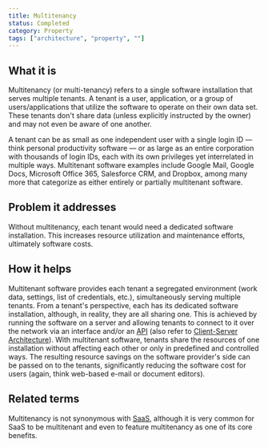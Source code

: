 ```yaml
---
title: Multitenancy
status: Completed
category: Property
tags: ["architecture", "property", ""]
---
```


## What it is

Multitenancy (or multi-tenancy) refers to a single software installation that serves multiple tenants.
A tenant is a user, application, or a group of users/applications that utilize the software to operate on their own data set.
These tenants don't share data (unless explicitly instructed by the owner) and may not even be aware of one another.

A tenant can be as small as one independent user with a single login ID — think personal productivity
software — or as large as an entire corporation with thousands of login IDs, each with its own privileges
yet interrelated in multiple ways. Multitenant software examples include Google Mail, Google Docs,
Microsoft Office 365, Salesforce CRM, and Dropbox, among many more that categorize as either entirely
or partially multitenant software.

## Problem it addresses

Without multitenancy, each tenant would need a dedicated software installation.
This increases resource utilization and maintenance efforts, ultimately software costs.

## How it helps

Multitenant software provides each tenant a segregated environment (work data, settings, list of credentials, etc.),
simultaneously serving multiple tenants. From a tenant's perspective, each has its dedicated software installation,
although, in reality, they are all sharing one. This is achieved by running the software on a server and allowing
tenants to connect to it over the network via an interface and/or an [API](/application-programming-interface/)
(also refer to [Client-Server Architecture](/client-server-architecture/)).
With multitenant software, tenants share the resources of one installation without affecting each other or only
in predefined and controlled ways. The resulting resource savings on the software provider's side can be passed
on to the tenants, significantly reducing the software cost for users (again, think web-based e-mail or document editors).

## Related terms

Multitenancy is not synonymous with [SaaS](/software-as-a-service/),
although it is very common for SaaS to be multitenant and even to feature multitenancy as one of its core benefits.
